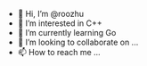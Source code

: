 - 👋 Hi, I’m @roozhu
- 👀 I’m interested in C++
- 🌱 I’m currently learning Go
- 💞️ I’m looking to collaborate on ...
- 📫 How to reach me ...

<!---
roozhu/roozhu is a ✨ special ✨ repository because its `README.md` (this file) appears on your GitHub profile.
You can click the Preview link to take a look at your changes.
--->
